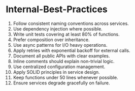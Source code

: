 # Internal-Best-Practices

1. Follow consistent naming conventions across services.
2. Use dependency injection where possible.
3. Write unit tests covering at least 80% of functions.
4. Prefer composition over inheritance.
5. Use async patterns for I/O heavy operations.
6. Apply retries with exponential backoff for external calls.
7. Document all public APIs with clear examples.
8. Inline comments should explain non-trivial logic.
9. Use centralized configuration management.
10. Apply SOLID principles in service design.
11. Keep functions under 50 lines whenever possible.
12. Ensure services degrade gracefully on failure.